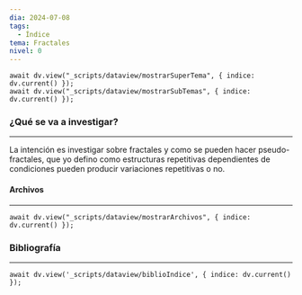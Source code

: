 ```yaml
---
dia: 2024-07-08
tags:
  - Índice
tema: Fractales
nivel: 0
---
```

```dataviewjs
await dv.view("_scripts/dataview/mostrarSuperTema", { indice: dv.current() });
await dv.view("_scripts/dataview/mostrarSubTemas", { indice: dv.current() });
```
### ¿Qué se va a investigar?
---
La intención es investigar sobre fractales y como se pueden hacer pseudo-fractales, que yo defino como estructuras repetitivas dependientes de condiciones pueden producir variaciones repetitivas o no. 


#### Archivos
---
```dataviewjs
await dv.view("_scripts/dataview/mostrarArchivos", { indice: dv.current() });
```


### Bibliografía
---
```dataviewjs
await dv.view('_scripts/dataview/biblioIndice', { indice: dv.current() });
```